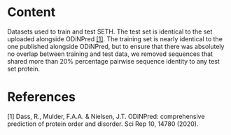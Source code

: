 # Content
Datasets used to train and test SETH. The test set is identical to the set uploaded alongside ODiNPred [[1]](#1). The training set is nearly identical to the one published alongside ODiNPred, but to ensure that there was absolutely no overlap between training and test data, we removed sequences that shared more than 20% percentage pairwise sequence identity to any test set protein.

# References
<a id="1">[1]</a> 
Dass, R., Mulder, F.A.A. & Nielsen, J.T. ODiNPred: comprehensive prediction of protein order and disorder. Sci Rep 10, 14780 (2020).
